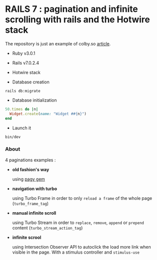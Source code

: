# RAILS 7 : pagination and infinite scrolling with rails and the Hotwire stack

The repository is just an example of colby.so [article](https://www.colby.so/posts/pagination-and-infinite-scrolling-with-hotwire).

* Ruby v3.0.1
* Rails v7.0.2.4
* Hotwire stack

* Database creation
```shell
rails db:migrate
```

* Database initialization
```ruby
50.times do |n|
  Widget.create(name: "Widget ##{n}")
end
```

* Launch it
```shell
bin/dev
```

### About

4 paginations examples :
- __old fashion's way__

  using [pagy gem](https://github.com/ddnexus/pagy)

- __navigation with turbo__

  using Turbo Frame in order to only `reload a frame` of the whole page (`turbo_frame_tag`)

- __manual infinite scroll__

  using Turbo Stream in order to `replace`, `remove`, `append` or `prepend` content (`turbo_stream_action_tag`)

- __infinite scrool__

  using Intersection Observer API to autoclick the load more link when visible in the page. With a stimulus controller and `stimulus-use`
